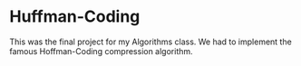 Huffman-Coding
==============
This was the final project for my Algorithms class. 
We had to implement the famous Hoffman-Coding compression algorithm. 
